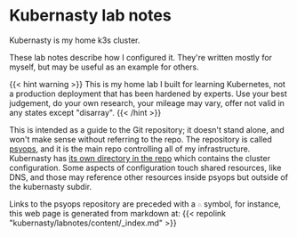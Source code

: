 # Kubernasty lab notes

Kubernasty is my home k3s cluster.

These lab notes describe how I configured it.
They're written mostly for myself,
but may be useful as an example for others.

{{< hint warning >}}
This is my home lab I built for learning Kubernetes,
not a production deployment that has been hardened by experts.
Use your best judgement,
do your own research,
your mileage may vary,
offer not valid in any states except "disarray".
{{< /hint >}}

This is intended as a guide to the Git repository;
it doesn't stand alone, and won't make sense without referring to the repo.
The repository is called [psyops](https://github.com/mrled/psyops/),
and it is the main repo controlling all of my infrastructure.
Kubernasty has [its own directory in the repo](https://github.com/mrled/psyops/tree/master/kubernasty)
which contains the cluster configuration.
Some aspects of configuration touch shared resources, like DNS,
and those may reference other resources inside psyops but outside of the kubernasty subdir.

Links to the psyops repository are preceded with a `♘` symbol,
for instance, this web page is generated from markdown at:
{{< repolink "kubernasty/labnotes/content/_index.md" >}}
